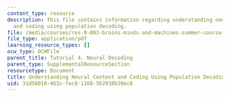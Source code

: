 ```yaml
---
content_type: resource
description: This file contains information regarding understanding neural content
  and coding using population decoding.
file: /media/courses/res-9-003-brains-minds-and-machines-summer-course-summer-2015/31d580104b3cfec81168562938b30ec8_MITRES_9_003SUM15_tut4.pdf
file_type: application/pdf
learning_resource_types: []
ocw_type: OCWFile
parent_title: Tutorial 4. Neural Decoding
parent_type: SupplementalResourceSection
resourcetype: Document
title: Understanding Neural Content and Coding Using Population Decoding
uid: 31d58010-4b3c-fec8-1168-562938b30ec8
---
```

